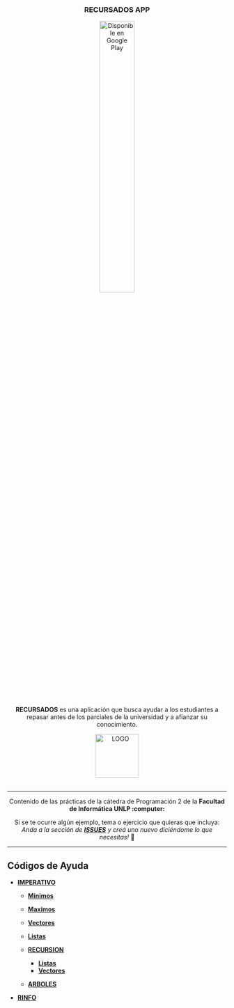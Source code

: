 <div>
<h3 align="center">RECURSADOS APP</h3>
  
<div align="center"><a href='https://play.google.com/store/apps/details?id=com.copitosystem.recursados'><img width="40%" height="40%" alt='Disponible en Google Play' src='https://play.google.com/intl/en_us/badges/static/images/badges/es-419_badge_web_generic.png'/></a></div>
  
<div align="center">  
  <p>
    <strong>RECURSADOS</strong> es una aplicación que busca ayudar a los estudiantes a repasar antes de los parciales de la universidad y a afianzar su conocimiento.
  </p>
    <div align="CENTER">
      <img style="display: block; margin-left: auto; margin-right: auto;" src="https://i.ibb.co/bPKgrHS/LOGO.png" alt="LOGO" alt="1" alt="1" width="100" height="100" border="0">
    <br/>
</div>
</div>

---

<div align="center">  
  <p Prácticas Programación 2</p>
  <p align="center">
     Contenido de las prácticas de la cátedra de Programación 2 de la <strong> Facultad de Informática UNLP :computer: </strong>
  </p>
 Si se te ocurre algún ejemplo, tema o ejercicio que quieras que incluya: <br> <i>Anda a la sección de <b><a href="https://github.com/OmgCopito95/Programacion-2/issues">ISSUES</a></b> y creá uno nuevo diciéndome lo que necesitas!</i> 🙂
  <hr>
</div>


## Códigos de Ayuda

- **[IMPERATIVO](https://github.com/OmgCopito95/Algoritmos-Basicos/tree/master/IMPERATIVO)**

  - **[Minimos](https://github.com/OmgCopito95/Algoritmos-Basicos/tree/master/IMPERATIVO/Minimos)**
  - **[Maximos](https://github.com/OmgCopito95/Algoritmos-Basicos/tree/master/IMPERATIVO/Maximos)**
  - **[Vectores](https://github.com/OmgCopito95/Algoritmos-Basicos/tree/master/IMPERATIVO/VECTORES)**
  - **[Listas](https://github.com/OmgCopito95/Algoritmos-Basicos/tree/master/IMPERATIVO/LISTAS)**
    
  - **[RECURSION](https://github.com/OmgCopito95/Algoritmos-Basicos/tree/master/IMPERATIVO/RECURSION)**
  
    - **[Listas](https://github.com/OmgCopito95/Algoritmos-Basicos/tree/master/IMPERATIVO/RECURSION/Listas)** 
    - **[Vectores](https://github.com/OmgCopito95/Algoritmos-Basicos/tree/master/IMPERATIVO/RECURSION/Vectores)**
     
  - **[ARBOLES](https://github.com/OmgCopito95/Algoritmos-Basicos/tree/master/IMPERATIVO/ARBOLES)** 
  
- **[RINFO](https://github.com/OmgCopito95/Algoritmos-Basicos/tree/master/RINFO)**
